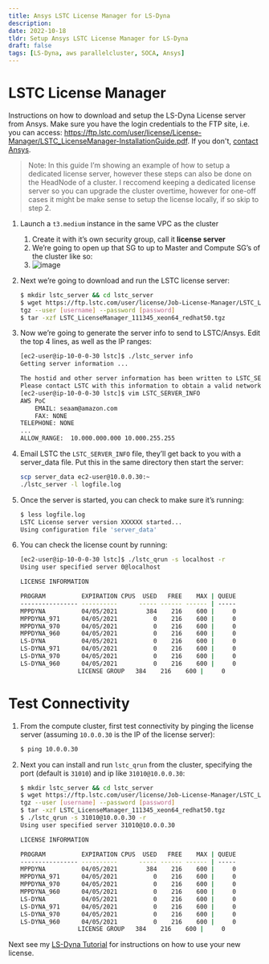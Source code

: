 ```yaml
---
title: Ansys LSTC License Manager for LS-Dyna
description:
date: 2022-10-18
tldr: Setup Ansys LSTC License Manager for LS-Dyna
draft: false
tags: [LS-Dyna, aws parallelcluster, SOCA, Ansys]
---
```


# LSTC License Manager

Instructions on how to download and setup the LS-Dyna License server from Ansys. Make sure you have the login credentials to the FTP site, i.e. you can access: https://ftp.lstc.com/user/license/License-Manager/LSTC_LicenseManager-InstallationGuide.pdf. If you don't, [contact Ansys](https://www.ansys.com/contact-us).

> Note: In this guide I’m showing an example of how to setup a dedicated license server, however these steps can also be done on the HeadNode of a cluster. I reccomend keeping a dedicated license server so you can upgrade the cluster overtime, however for one-off cases it might be make sense to setup the license locally, if so skip to step 2.

1. Launch a `t3.medium` instance in the same VPC as the cluster
    1. Create it with it’s own security group, call it **license server**
    2. We’re going to open up that SG to up to Master and Compute SG’s of the cluster like so:
    3. ![image](https://user-images.githubusercontent.com/5545980/113461293-d3279780-93d0-11eb-8a38-16df67008679.png)

2. Next we’re going to download and run the LSTC license server:

    ```bash
    $ mkdir lstc_server && cd lstc_server 
    $ wget https://ftp.lstc.com/user/license/Job-License-Manager/LSTC_LicenseManager_111345_xeon64_redhat50.
    tgz --user [username] --password [password]
    $ tar -xzf LSTC_LicenseManager_111345_xeon64_redhat50.tgz
    ```

3. Now we’re going to generate the server info to send to LSTC/Ansys. Edit the top 4 lines, as well as the IP ranges:

    ```bash
    [ec2-user@ip-10-0-0-30 lstc]$ ./lstc_server info
    Getting server information ...

    The hostid and other server information has been written to LSTC_SERVER_INFO.
    Please contact LSTC with this information to obtain a valid network license
    [ec2-user@ip-10-0-0-30 lstc]$ vim LSTC_SERVER_INFO
    AWS PoC
        EMAIL: seaam@amazon.com
        FAX: NONE
    TELEPHONE: NONE
    ...
    ALLOW_RANGE:  10.000.000.000 10.000.255.255
    ```

4. Email LSTC the `LSTC_SERVER_INFO` file, they’ll get back to you with a server_data file. Put this in the same directory then start the server:

    ```bash
    scp server_data ec2-user@10.0.0.30:~
    ./lstc_server -l logfile.log
    ```

5. Once the server is started, you can check to make sure it’s running:

    ```bash
    $ less logfile.log
    LSTC License server version XXXXXX started...
    Using configuration file 'server_data'
    ```

6. You can check the license count by running:

    ```bash
    [ec2-user@ip-10-0-0-30 lstc]$ ./lstc_qrun -s localhost -r
    Using user specified server 0@localhost

    LICENSE INFORMATION

    PROGRAM          EXPIRATION CPUS  USED   FREE    MAX | QUEUE
    ---------------- ----------      ----- ------ ------ | -----
    MPPDYNA          04/05/2021        384    216    600 |     0
    MPPDYNA_971      04/05/2021          0    216    600 |     0
    MPPDYNA_970      04/05/2021          0    216    600 |     0
    MPPDYNA_960      04/05/2021          0    216    600 |     0
    LS-DYNA          04/05/2021          0    216    600 |     0
    LS-DYNA_971      04/05/2021          0    216    600 |     0
    LS-DYNA_970      04/05/2021          0    216    600 |     0
    LS-DYNA_960      04/05/2021          0    216    600 |     0
                    LICENSE GROUP   384    216    600 |     0
    ```

# Test Connectivity

1. From the compute cluster, first test connectivity by pinging the license server (assuming `10.0.0.30` is the IP of the license server):

    ```bash
    $ ping 10.0.0.30
    ```

2. Next you can install and run `lstc_qrun` from the cluster, specifying the port (default is `31010`) and ip like `31010@10.0.0.30`:

    ```bash
    $ mkdir lstc_server && cd lstc_server 
    $ wget https://ftp.lstc.com/user/license/Job-License-Manager/LSTC_LicenseManager_111345_xeon64_redhat50.
    tgz --user [username] --password [password]
    $ tar -xzf LSTC_LicenseManager_111345_xeon64_redhat50.tgz
    $ ./lstc_qrun -s 31010@10.0.0.30 -r
    Using user specified server 31010@10.0.0.30

    LICENSE INFORMATION

    PROGRAM          EXPIRATION CPUS  USED   FREE    MAX | QUEUE
    ---------------- ----------      ----- ------ ------ | -----
    MPPDYNA          04/05/2021        384    216    600 |     0
    MPPDYNA_971      04/05/2021          0    216    600 |     0
    MPPDYNA_970      04/05/2021          0    216    600 |     0
    MPPDYNA_960      04/05/2021          0    216    600 |     0
    LS-DYNA          04/05/2021          0    216    600 |     0
    LS-DYNA_971      04/05/2021          0    216    600 |     0
    LS-DYNA_970      04/05/2021          0    216    600 |     0
    LS-DYNA_960      04/05/2021          0    216    600 |     0
                    LICENSE GROUP   384    216    600 |     0
    ```

Next see my [LS-Dyna Tutorial](/posts/ls-dyna-aws-parallelcluster.html) for instructions on how to use your new license.